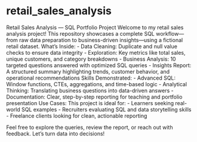 # retail_sales_analysis
Retail Sales Analysis — SQL Portfolio Project
Welcome to my retail sales analysis project! This repository showcases a complete SQL workflow—from raw data preparation to business-driven insights—using a fictional retail dataset.
What’s Inside:
    - Data Cleaning: Duplicate and null value checks to ensure data integrity
    - Exploration: Key metrics like total sales, unique customers, and category breakdowns
    - Business Analysis: 10 targeted questions answered with optimized SQL queries
    - Insights Report: A structured summary highlighting trends, customer behavior, and operational recommendations
Skills Demonstrated:
    - Advanced SQL: Window functions, CTEs, aggregations, and time-based logic
    - Analytical Thinking: Translating business questions into data-driven answers
    - Documentation: Clear, step-by-step reporting for teaching and portfolio presentation
Use Cases:
    This project is ideal for:
      - Learners seeking real-world SQL examples
      - Recruiters evaluating SQL and data storytelling skills
      - Freelance clients looking for clean, actionable reporting

Feel free to explore the queries, review the report, or reach out with feedback.
Let’s turn data into decisions!
